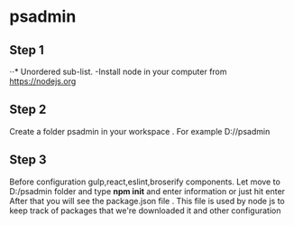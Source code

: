 # psadmin
## Step 1 
⋅⋅* Unordered sub-list.
-Install node in your computer from https://nodejs.org
## Step 2
Create a folder psadmin in your workspace . For example D://psadmin
## Step 3
Before configuration gulp,react,eslint,broserify components. Let move to
D:/psadmin folder and type  **npm init** and enter information or just hit enter
After that you will see the package.json file . This file is used by node js to
keep track of packages that we're downloaded it and other configuration

